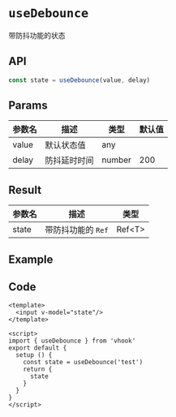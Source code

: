 # ``useDebounce``



带防抖功能的状态



## API

```typescript
const state = useDebounce(value, delay)
```



## Params

| 参数名 | 描述         | 类型   | 默认值 |
| ------ | ------------ | ------ | ------ |
| value  | 默认状态值   | any    |        |
| delay  | 防抖延时时间 | number | 200    |



## Result



| 参数名 | 描述                 | 类型   |
| ------ | -------------------- | ------ |
| state  | 带防抖功能的 ``Ref`` | Ref\<T\> |



## Example



<UseDebounce/>

## Code

```vue
<template>
  <input v-model="state"/>
</template>

<script>
import { useDebounce } from 'vhook'
export default {
  setup () {
    const state = useDebounce('test')
    return {
      state
    }
  }
}
</script>
```

